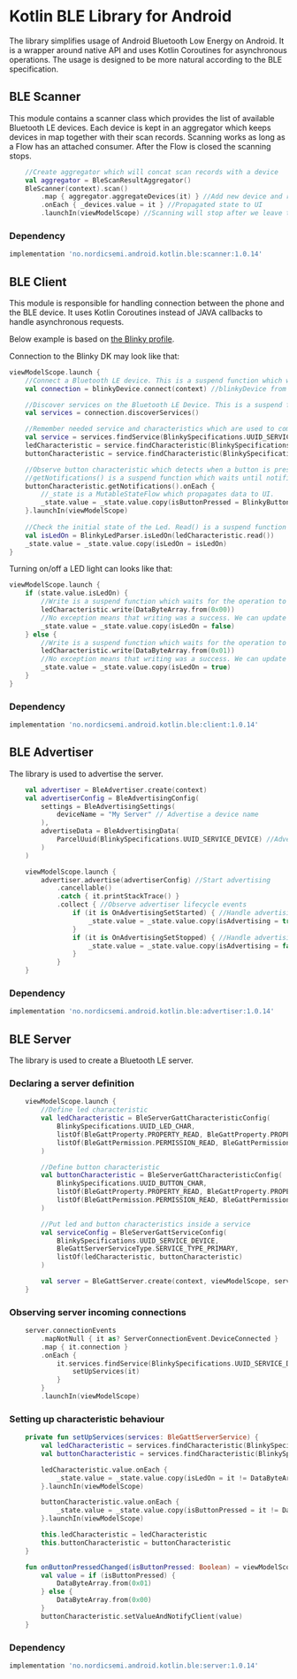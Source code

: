 # Kotlin BLE Library for Android

The library simplifies usage of Android Bluetooth Low Energy on Android. It is a wrapper around
native API and uses Kotlin Coroutines for asynchronous operations. The usage is designed to be more
natural according to the BLE specification.

## BLE Scanner

This module contains a scanner class which provides the list of available Bluetooth LE devices. Each 
device is kept in an aggregator which keeps devices in map together with their scan records. Scanning
works as long as a Flow has an attached consumer. After the Flow is closed the scanning stops.

```kotlin
    //Create aggregator which will concat scan records with a device
    val aggregator = BleScanResultAggregator()
    BleScanner(context).scan()
        .map { aggregator.aggregateDevices(it) } //Add new device and return an aggregated list
        .onEach { _devices.value = it } //Propagated state to UI
        .launchIn(viewModelScope) //Scanning will stop after we leave the screen
```

### Dependency
```Groovy
implementation 'no.nordicsemi.android.kotlin.ble:scanner:1.0.14'
```

## BLE Client
This module is responsible for handling connection between the phone and the BLE device. It uses
Kotlin Coroutines instead of JAVA callbacks to handle asynchronous requests.

Below example is based on [the Blinky profile](https://github.com/NordicSemiconductor/Android-nRF-Blinky).

Connection to the Blinky DK may look like that:
```kotlin
viewModelScope.launch {
    //Connect a Bluetooth LE device. This is a suspend function which waits until device is in conncted state.
    val connection = blinkyDevice.connect(context) //blinkyDevice from scanner

    //Discover services on the Bluetooth LE Device. This is a suspend function which waits until device discovery is finished.
    val services = connection.discoverServices()

    //Remember needed service and characteristics which are used to communicate with the DK.
    val service = services.findService(BlinkySpecifications.UUID_SERVICE_DEVICE)!!
    ledCharacteristic = service.findCharacteristic(BlinkySpecifications.UUID_LED_CHAR)!!
    buttonCharacteristic = service.findCharacteristic(BlinkySpecifications.UUID_BUTTON_CHAR)!!

    //Observe button characteristic which detects when a button is pressed
    //getNotifications() is a suspend function which waits until notification is enabled.
    buttonCharacteristic.getNotifications().onEach {
        //_state is a MutableStateFlow which propagates data to UI.
        _state.value = _state.value.copy(isButtonPressed = BlinkyButtonParser.isButtonPressed(it))
    }.launchIn(viewModelScope)
    
    //Check the initial state of the Led. Read() is a suspend function which waits until the value is read from the DK.
    val isLedOn = BlinkyLedParser.isLedOn(ledCharacteristic.read())
    _state.value = _state.value.copy(isLedOn = isLedOn)
}
```

Turning on/off a LED light can looks like that:
```kotlin
viewModelScope.launch {
    if (state.value.isLedOn) {
        //Write is a suspend function which waits for the operation to finish.
        ledCharacteristic.write(DataByteArray.from(0x00))
        //No exception means that writing was a success. We can update the UI.
        _state.value = _state.value.copy(isLedOn = false)
    } else {
        //Write is a suspend function which waits for the operation to finish.
        ledCharacteristic.write(DataByteArray.from(0x01))
        //No exception means that writing was a success. We can update the UI.
        _state.value = _state.value.copy(isLedOn = true)
    }
}
```

### Dependency
```Groovy
implementation 'no.nordicsemi.android.kotlin.ble:client:1.0.14'
```

## BLE Advertiser
The library is used to advertise the server.

```kotlin
    val advertiser = BleAdvertiser.create(context)
    val advertiserConfig = BleAdvertisingConfig(
        settings = BleAdvertisingSettings(
            deviceName = "My Server" // Advertise a device name
        ),
        advertiseData = BleAdvertisingData(
            ParcelUuid(BlinkySpecifications.UUID_SERVICE_DEVICE) //Advertise main service uuid.
        )
    )

    viewModelScope.launch {
        advertiser.advertise(advertiserConfig) //Start advertising
            .cancellable()
            .catch { it.printStackTrace() }
            .collect { //Observe advertiser lifecycle events
                if (it is OnAdvertisingSetStarted) { //Handle advertising start event
                    _state.value = _state.value.copy(isAdvertising = true)
                }
                if (it is OnAdvertisingSetStopped) { //Handle advertising stop event
                    _state.value = _state.value.copy(isAdvertising = false)
                }
            }
    }
```

### Dependency
```Groovy
implementation 'no.nordicsemi.android.kotlin.ble:advertiser:1.0.14'
```

## BLE Server
The library is used to create a Bluetooth LE server. 

### Declaring a server definition
```kotlin
    viewModelScope.launch {
        //Define led characteristic
        val ledCharacteristic = BleServerGattCharacteristicConfig(
            BlinkySpecifications.UUID_LED_CHAR,
            listOf(BleGattProperty.PROPERTY_READ, BleGattProperty.PROPERTY_WRITE),
            listOf(BleGattPermission.PERMISSION_READ, BleGattPermission.PERMISSION_WRITE)
        )

        //Define button characteristic
        val buttonCharacteristic = BleServerGattCharacteristicConfig(
            BlinkySpecifications.UUID_BUTTON_CHAR,
            listOf(BleGattProperty.PROPERTY_READ, BleGattProperty.PROPERTY_NOTIFY),
            listOf(BleGattPermission.PERMISSION_READ, BleGattPermission.PERMISSION_WRITE)
        )

        //Put led and button characteristics inside a service
        val serviceConfig = BleServerGattServiceConfig(
            BlinkySpecifications.UUID_SERVICE_DEVICE,
            BleGattServerServiceType.SERVICE_TYPE_PRIMARY,
            listOf(ledCharacteristic, buttonCharacteristic)
        )

        val server = BleGattServer.create(context, viewModelScope, serviceConfig)
    }
```

### Observing server incoming connections
```kotlin
    server.connectionEvents
        .mapNotNull { it as? ServerConnectionEvent.DeviceConnected }
        .map { it.connection }
        .onEach {
            it.services.findService(BlinkySpecifications.UUID_SERVICE_DEVICE)?.let {
                setUpServices(it)
            }
        }
        .launchIn(viewModelScope)
```

### Setting up characteristic behaviour
```kotlin
    private fun setUpServices(services: BleGattServerService) {
        val ledCharacteristic = services.findCharacteristic(BlinkySpecifications.UUID_LED_CHAR)!!
        val buttonCharacteristic = services.findCharacteristic(BlinkySpecifications.UUID_BUTTON_CHAR)!!

        ledCharacteristic.value.onEach {
            _state.value = _state.value.copy(isLedOn = it != DataByteArray.from(0x00))
        }.launchIn(viewModelScope)

        buttonCharacteristic.value.onEach {
            _state.value = _state.value.copy(isButtonPressed = it != DataByteArray.from(0x00))
        }.launchIn(viewModelScope)

        this.ledCharacteristic = ledCharacteristic
        this.buttonCharacteristic = buttonCharacteristic
    }

    fun onButtonPressedChanged(isButtonPressed: Boolean) = viewModelScope.launch {
        val value = if (isButtonPressed) {
            DataByteArray.from(0x01)
        } else {
            DataByteArray.from(0x00)
        }
        buttonCharacteristic.setValueAndNotifyClient(value)
    }
```

### Dependency
```Groovy
implementation 'no.nordicsemi.android.kotlin.ble:server:1.0.14'
```
